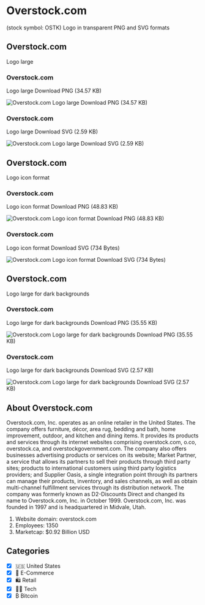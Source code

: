 # Overstock.com
 (stock symbol: OSTK) Logo in transparent PNG and SVG formats

## Overstock.com
 Logo large

### Overstock.com
 Logo large Download PNG (34.57 KB)

![Overstock.com
 Logo large Download PNG (34.57 KB)](/img/orig/OSTK_BIG-9568db09.png)

### Overstock.com
 Logo large Download SVG (2.59 KB)

![Overstock.com
 Logo large Download SVG (2.59 KB)](/img/orig/OSTK_BIG-bc2b9ce6.svg)

## Overstock.com
 Logo icon format

### Overstock.com
 Logo icon format Download PNG (48.83 KB)

![Overstock.com
 Logo icon format Download PNG (48.83 KB)](/img/orig/OSTK-35dbe613.png)

### Overstock.com
 Logo icon format Download SVG (734 Bytes)

![Overstock.com
 Logo icon format Download SVG (734 Bytes)](/img/orig/OSTK-e6d0f84b.svg)

## Overstock.com
 Logo large for dark backgrounds

### Overstock.com
 Logo large for dark backgrounds Download PNG (35.55 KB)

![Overstock.com
 Logo large for dark backgrounds Download PNG (35.55 KB)](/img/orig/OSTK_BIG.D-99e2c297.png)

### Overstock.com
 Logo large for dark backgrounds Download SVG (2.57 KB)

![Overstock.com
 Logo large for dark backgrounds Download SVG (2.57 KB)](/img/orig/OSTK_BIG.D-95a601d3.svg)

## About Overstock.com


Overstock.com, Inc. operates as an online retailer in the United States. The company offers furniture, décor, area rug, bedding and bath, home improvement, outdoor, and kitchen and dining items. It provides its products and services through its internet websites comprising overstock.com, o.co, overstock.ca, and overstockgovernment.com. The company also offers businesses advertising products or services on its website; Market Partner, a service that allows its partners to sell their products through third party sites; products to international customers using third party logistics providers; and Supplier Oasis, a single integration point through its partners can manage their products, inventory, and sales channels, as well as obtain multi-channel fulfillment services through its distribution network. The company was formerly known as D2-Discounts Direct and changed its name to Overstock.com, Inc. in October 1999. Overstock.com, Inc. was founded in 1997 and is headquartered in Midvale, Utah.

1. Website domain: overstock.com
2. Employees: 1350
3. Marketcap: $0.92 Billion USD


## Categories
- [x] 🇺🇸 United States
- [x] 🛒 E-Commerce
- [x] 🛍️ Retail
- [x] 👩‍💻 Tech
- [x] ₿ Bitcoin

